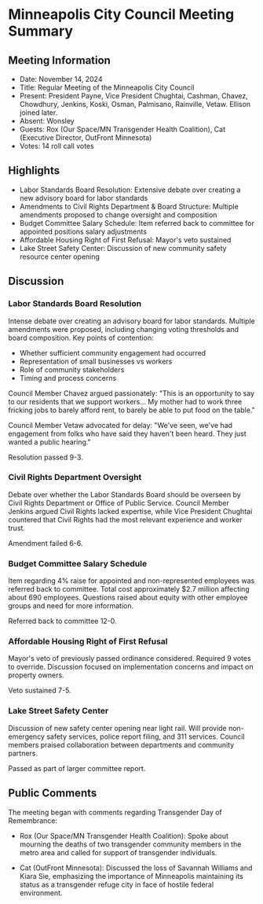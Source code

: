 # Minneapolis City Council Meeting Summary

## Meeting Information
- Date: November 14, 2024
- Title: Regular Meeting of the Minneapolis City Council
- Present: President Payne, Vice President Chughtai, Cashman, Chavez, Chowdhury, Jenkins, Koski, Osman, Palmisano, Rainville, Vetaw. Ellison joined later.
- Absent: Wonsley
- Guests: Rox (Our Space/MN Transgender Health Coalition), Cat (Executive Director, OutFront Minnesota)
- Votes: 14 roll call votes

## Highlights
- Labor Standards Board Resolution: Extensive debate over creating a new advisory board for labor standards
- Amendments to Civil Rights Department & Board Structure: Multiple amendments proposed to change oversight and composition
- Budget Committee Salary Schedule: Item referred back to committee for appointed positions salary adjustments
- Affordable Housing Right of First Refusal: Mayor's veto sustained
- Lake Street Safety Center: Discussion of new community safety resource center opening

## Discussion

### Labor Standards Board Resolution
Intense debate over creating an advisory board for labor standards. Multiple amendments were proposed, including changing voting thresholds and board composition. Key points of contention:
- Whether sufficient community engagement had occurred
- Representation of small businesses vs workers
- Role of community stakeholders
- Timing and process concerns

Council Member Chavez argued passionately: "This is an opportunity to say to our residents that we support workers... My mother had to work three fricking jobs to barely afford rent, to barely be able to put food on the table."

Council Member Vetaw advocated for delay: "We've seen, we've had engagement from folks who have said they haven't been heard. They just wanted a public hearing."

Resolution passed 9-3.

### Civil Rights Department Oversight
Debate over whether the Labor Standards Board should be overseen by Civil Rights Department or Office of Public Service. Council Member Jenkins argued Civil Rights lacked expertise, while Vice President Chughtai countered that Civil Rights had the most relevant experience and worker trust.

Amendment failed 6-6.

### Budget Committee Salary Schedule 
Item regarding 4% raise for appointed and non-represented employees was referred back to committee. Total cost approximately $2.7 million affecting about 690 employees. Questions raised about equity with other employee groups and need for more information.

Referred back to committee 12-0.

### Affordable Housing Right of First Refusal
Mayor's veto of previously passed ordinance considered. Required 9 votes to override. Discussion focused on implementation concerns and impact on property owners.

Veto sustained 7-5.

### Lake Street Safety Center
Discussion of new safety center opening near light rail. Will provide non-emergency safety services, police report filing, and 311 services. Council members praised collaboration between departments and community partners.

Passed as part of larger committee report.

## Public Comments
The meeting began with comments regarding Transgender Day of Remembrance:

- Rox (Our Space/MN Transgender Health Coalition): Spoke about mourning the deaths of two transgender community members in the metro area and called for support of transgender individuals.

- Cat (OutFront Minnesota): Discussed the loss of Savannah Williams and Kiara Sie, emphasizing the importance of Minneapolis maintaining its status as a transgender refuge city in face of hostile federal environment.
